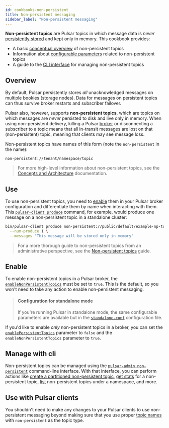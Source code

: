 ```yaml
---
id: cookbooks-non-persistent
title: Non-persistent messaging
sidebar_label: "Non-persistent messaging"
---
```


**Non-persistent topics** are Pulsar topics in which message data is *never* [persistently stored](concepts-architecture-overview.md#persistent-storage) and kept only in memory. This cookbook provides:

* A basic [conceptual overview](#overview) of non-persistent topics
* Information about [configurable parameters](#configuration-for-standalone-mode) related to non-persistent topics
* A guide to the [CLI interface](#manage-with-cli) for managing non-persistent topics

## Overview

By default, Pulsar persistently stores *all* unacknowledged messages on multiple bookies (storage nodes). Data for messages on persistent topics can thus survive broker restarts and subscriber failover.

Pulsar also, however, supports **non-persistent topics**, which are topics on which messages are *never* persisted to disk and live only in memory. When using non-persistent delivery, killing a Pulsar [broker](reference-terminology.md#broker) or disconnecting a subscriber to a topic means that all in-transit messages are lost on that (non-persistent) topic, meaning that clients may see message loss.

Non-persistent topics have names of this form (note the `non-persistent` in the name):

```http
non-persistent://tenant/namespace/topic
```

> For more high-level information about non-persistent topics, see the [Concepts and Architecture](concepts-messaging.md#non-persistent-topics) documentation.

## Use

To use non-persistent topics, you need to [enable](#enable) them in your Pulsar broker configuration and differentiate them by name when interacting with them. This [`pulsar-client produce`](reference-cli-tools.md) command, for example, would produce one message on a non-persistent topic in a standalone cluster:

```bash
bin/pulsar-client produce non-persistent://public/default/example-np-topic \
  --num-produce 1 \
  --messages "This message will be stored only in memory"
```

> For a more thorough guide to non-persistent topics from an administrative perspective, see the [Non-persistent topics](admin-api-topics.md) guide.

## Enable

To enable non-persistent topics in a Pulsar broker, the [`enableNonPersistentTopics`](reference-configuration.md#broker-enableNonPersistentTopics) must be set to `true`. This is the default, so you won't need to take any action to enable non-persistent messaging.


> #### Configuration for standalone mode
> If you're running Pulsar in standalone mode, the same configurable parameters are available but in the [`standalone.conf`](reference-configuration.md#standalone) configuration file. 

If you'd like to enable *only* non-persistent topics in a broker, you can set the [`enablePersistentTopics`](reference-configuration.md#broker-enablePersistentTopics) parameter to `false` and the `enableNonPersistentTopics` parameter to `true`.

## Manage with cli

Non-persistent topics can be managed using the [`pulsar-admin non-persistent`](https://pulsar.apache.org/reference/#/@pulsar:version_origin@/pulsar-admin/topics?id=topics) command-line interface. With that interface, you can perform actions like [create a partitioned non-persistent topic](https://pulsar.apache.org/reference/#/@pulsar:version_origin@/pulsar-admin/topics?id=create-partitioned-topic), [get stats](https://pulsar.apache.org/reference/#/@pulsar:version_origin@/pulsar-admin/topics?id=stats) for a non-persistent topic, [list](https://pulsar.apache.org/reference/#/@pulsar:version_origin@/pulsar-admin/topics?id=list-partitioned-topics) non-persistent topics under a namespace, and more.

## Use with Pulsar clients

You shouldn't need to make any changes to your Pulsar clients to use non-persistent messaging beyond making sure that you use proper [topic names](#use) with `non-persistent` as the topic type.

